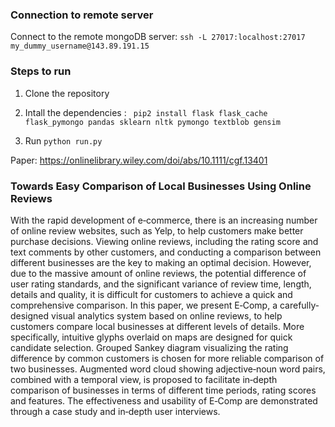 ### Connection to remote server
Connect to the remote mongoDB server: `ssh -L 27017:localhost:27017 my_dummy_username@143.89.191.15`
      
### Steps to run 
1. Clone the repository 

2. Intall the dependencies : ` pip2 install flask flask_cache flask_pymongo pandas sklearn nltk pymongo textblob gensim`

3. Run `python run.py`

Paper: https://onlinelibrary.wiley.com/doi/abs/10.1111/cgf.13401

### Towards Easy Comparison of Local Businesses Using Online Reviews

With the rapid development of e‐commerce, there is an increasing number of online review websites, such as Yelp, to help customers make better purchase decisions. Viewing online reviews, including the rating score and text comments by other customers, and conducting a comparison between different businesses are the key to making an optimal decision. However, due to the massive amount of online reviews, the potential difference of user rating standards, and the significant variance of review time, length, details and quality, it is difficult for customers to achieve a quick and comprehensive comparison. In this paper, we present E‐Comp, a carefully‐designed visual analytics system based on online reviews, to help customers compare local businesses at different levels of details. More specifically, intuitive glyphs overlaid on maps are designed for quick candidate selection. Grouped Sankey diagram visualizing the rating difference by common customers is chosen for more reliable comparison of two businesses. Augmented word cloud showing adjective‐noun word pairs, combined with a temporal view, is proposed to facilitate in‐depth comparison of businesses in terms of different time periods, rating scores and features. The effectiveness and usability of E‐Comp are demonstrated through a case study and in‐depth user interviews.

